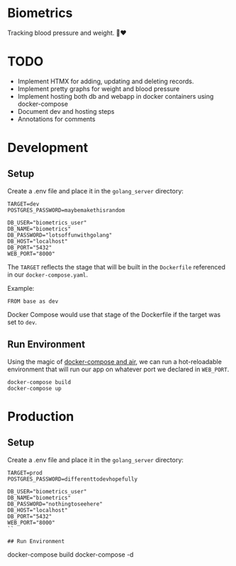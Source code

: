 # Biometrics

Tracking blood pressure and weight. 💪❤️

# TODO

- Implement HTMX for adding, updating and deleting records.
- Implement pretty graphs for weight and blood pressure
- Implement hosting both db and webapp in docker containers using docker-compose
- Document dev and hosting steps
- Annotations for comments

# Development

## Setup

Create a .env file and place it in the `golang_server` directory:
```
TARGET=dev
POSTGRES_PASSWORD=maybemakethisrandom

DB_USER="biometrics_user"
DB_NAME="biometrics"
DB_PASSWORD="lotsoffunwithgolang"
DB_HOST="localhost"
DB_PORT="5432"
WEB_PORT="8000"
```

The `TARGET` reflects the stage that will be built in the `Dockerfile` referenced in our `docker-compose.yaml`.

Example:
```
FROM base as dev
```
Docker Compose would use that stage of the Dockerfile if the target was set to `dev`.

## Run Environment

Using the magic of [docker-compose and air](https://firehydrant.com/blog/develop-a-go-app-with-docker-compose/), we can run a hot-reloadable environment that will run our app on whatever port we declared in `WEB_PORT`.

```
docker-compose build
docker-compose up
```

# Production

## Setup

Create a .env file and place it in the `golang_server` directory:
```
TARGET=prod
POSTGRES_PASSWORD=differenttodevhopefully

DB_USER="biometrics_user"
DB_NAME="biometrics"
DB_PASSWORD="nothingtoseehere"
DB_HOST="localhost"
DB_PORT="5432"
WEB_PORT="8000"
``

## Run Environment

```
docker-compose build
docker-compose -d
```
